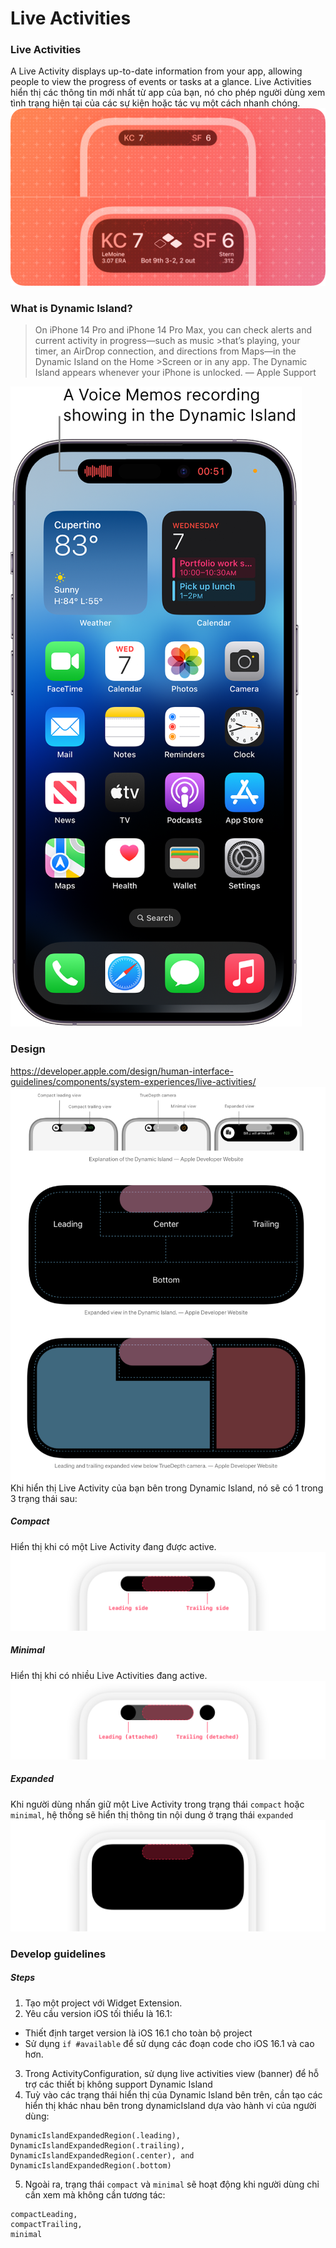 # Live Activities

### Live Activities
A Live Activity displays up-to-date information from your app, allowing people to view the progress of events or tasks at a glance.
Live Activities hiển thị các thông tin mới nhất từ app của bạn, nó cho phép người dùng xem tình trạng hiện tại của các sự kiện hoặc tác vụ một cách nhanh chóng.  
![live-activities](Resources/live-activities-intro_2x.png "live-activities")

### What is Dynamic Island?
>On iPhone 14 Pro and iPhone 14 Pro Max, you can check alerts and current activity in progress—such as music >that’s playing, your timer, an AirDrop connection, and directions from Maps—in the Dynamic Island on the Home >Screen or in any app. The Dynamic Island appears whenever your iPhone is unlocked.
>— Apple Support

![whats-dynamic-island](Resources/whats-dynamic-island.png "whats-dynamic-island")

### Design
https://developer.apple.com/design/human-interface-guidelines/components/system-experiences/live-activities/
![dynamic-island-explanation](Resources/dynamic-island-explanation.png "dynamic-island-explanation")
Khi hiển thị Live Activity của bạn bên trong Dynamic Island, nó sẽ có 1 trong 3 trạng thái sau:

##### Compact
Hiển thị khi có một Live Activity đang được active.
![type-compact_2x](Resources/type-compact_2x.png "type-compact_2x")

##### Minimal
Hiển thị khi có nhiều Live Activities đang active.
![type-minimal_2x](Resources/type-minimal_2x.png "type-minimal_2x")

##### Expanded
Khi người dùng nhấn giữ một Live Activity trong trạng thái `compact` hoặc `minimal`, hệ thống sẽ hiển thị thông tin nội dung ở trạng thái `expanded`
![type-expanded_2x](Resources/type-expanded_2x.png "type-expanded_2x")

### Develop guidelines
##### Steps
1. Tạo một project với Widget Extension. 
2. Yêu cầu version iOS tối thiểu là 16.1:
- Thiết định target version là iOS 16.1 cho toàn bộ project
- Sử dụng `if #available` để sử dụng các đoạn code cho iOS 16.1 và cao hơn.
3. Trong ActivityConfiguration, sử dụng live activities view (banner) để hỗ trợ các thiết bị không support Dynamic Island
4. Tuỳ vào các trạng thái hiển thị của Dynamic Island bên trên, cần tạo các hiển thị khác nhau bên trong dynamicIsland dựa vào hành vi của người dùng:
  ```
  DynamicIslandExpandedRegion(.leading),
  DynamicIslandExpandedRegion(.trailing),
  DynamicIslandExpandedRegion(.center), and
  DynamicIslandExpandedRegion(.bottom)
  ```
5. Ngoài ra, trạng thái `compact` và `minimal` sẽ hoạt động khi người dùng chỉ cần xem mà không cần tương tác:
  ```
  compactLeading,
  compactTrailing,
  minimal
  ```
